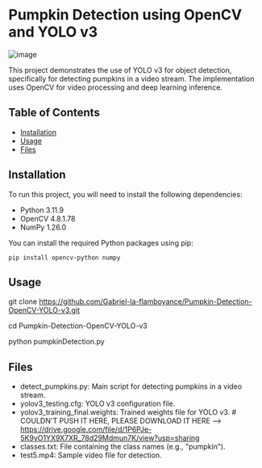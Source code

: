 # Pumpkin Detection using OpenCV and YOLO v3
![image](https://github.com/user-attachments/assets/cf98c500-fddb-418d-a053-2d1335586f60)

This project demonstrates the use of YOLO v3 for object detection, specifically for detecting pumpkins in a video stream. The implementation uses OpenCV for video processing and deep learning inference.

## Table of Contents
- [Installation](#installation)
- [Usage](#usage)
- [Files](#files)


## Installation

To run this project, you will need to install the following dependencies:

- Python 3.11.9
- OpenCV 4.8.1.78
- NumPy 1.26.0

You can install the required Python packages using pip:

    pip install opencv-python numpy


## Usage

  git clone https://github.com/Gabriel-la-flamboyance/Pumpkin-Detection-OpenCV-YOLO-v3.git

  cd Pumpkin-Detection-OpenCV-YOLO-v3

  python pumpkinDetection.py


## Files

- detect_pumpkins.py: Main script for detecting pumpkins in a video stream.
- yolov3_testing.cfg: YOLO v3 configuration file.
- yolov3_training_final.weights: Trained weights file for YOLO v3. # COULDN'T PUSH IT HERE, PLEASE DOWNLOAD IT HERE --> https://drive.google.com/file/d/1P6PJe-5K9yO1YX9X7XR_78d29Mdmun7K/view?usp=sharing
- classes.txt: File containing the class names (e.g., "pumpkin").
- test5.mp4: Sample video file for detection.

